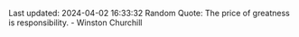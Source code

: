 Last updated: 2024-04-02 16:33:32
Random Quote: The price of greatness is responsibility. - Winston Churchill